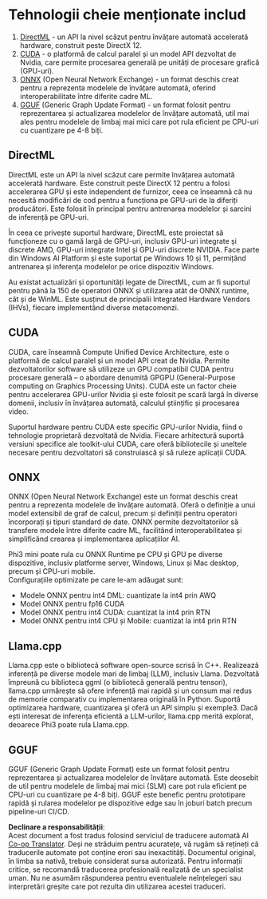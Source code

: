 <!--
CO_OP_TRANSLATOR_METADATA:
{
  "original_hash": "9841486ba4cf2590fabe609b925b00eb",
  "translation_date": "2025-05-09T08:31:53+00:00",
  "source_file": "md/01.Introduction/01/01.Understandingtech.md",
  "language_code": "ro"
}
-->
# Tehnologii cheie menționate includ

1. [DirectML](https://learn.microsoft.com/windows/ai/directml/dml?WT.mc_id=aiml-138114-kinfeylo) - un API la nivel scăzut pentru învățare automată accelerată hardware, construit peste DirectX 12.  
2. [CUDA](https://blogs.nvidia.com/blog/what-is-cuda-2/) - o platformă de calcul paralel și un model API dezvoltat de Nvidia, care permite procesarea generală pe unități de procesare grafică (GPU-uri).  
3. [ONNX](https://onnx.ai/) (Open Neural Network Exchange) - un format deschis creat pentru a reprezenta modelele de învățare automată, oferind interoperabilitate între diferite cadre ML.  
4. [GGUF](https://github.com/ggerganov/ggml/blob/master/docs/gguf.md) (Generic Graph Update Format) - un format folosit pentru reprezentarea și actualizarea modelelor de învățare automată, util mai ales pentru modelele de limbaj mai mici care pot rula eficient pe CPU-uri cu cuantizare pe 4-8 biți.

## DirectML

DirectML este un API la nivel scăzut care permite învățarea automată accelerată hardware. Este construit peste DirectX 12 pentru a folosi accelerarea GPU și este independent de furnizor, ceea ce înseamnă că nu necesită modificări de cod pentru a funcționa pe GPU-uri de la diferiți producători. Este folosit în principal pentru antrenarea modelelor și sarcini de inferență pe GPU-uri.

În ceea ce privește suportul hardware, DirectML este proiectat să funcționeze cu o gamă largă de GPU-uri, inclusiv GPU-uri integrate și discrete AMD, GPU-uri integrate Intel și GPU-uri discrete NVIDIA. Face parte din Windows AI Platform și este suportat pe Windows 10 și 11, permițând antrenarea și inferența modelelor pe orice dispozitiv Windows.

Au existat actualizări și oportunități legate de DirectML, cum ar fi suportul pentru până la 150 de operatori ONNX și utilizarea atât de ONNX runtime, cât și de WinML. Este susținut de principalii Integrated Hardware Vendors (IHVs), fiecare implementând diverse metacomenzi.

## CUDA

CUDA, care înseamnă Compute Unified Device Architecture, este o platformă de calcul paralel și un model API creat de Nvidia. Permite dezvoltatorilor software să utilizeze un GPU compatibil CUDA pentru procesare generală – o abordare denumită GPGPU (General-Purpose computing on Graphics Processing Units). CUDA este un factor cheie pentru accelerarea GPU-urilor Nvidia și este folosit pe scară largă în diverse domenii, inclusiv în învățarea automată, calculul științific și procesarea video.

Suportul hardware pentru CUDA este specific GPU-urilor Nvidia, fiind o tehnologie proprietară dezvoltată de Nvidia. Fiecare arhitectură suportă versiuni specifice ale toolkit-ului CUDA, care oferă bibliotecile și uneltele necesare pentru dezvoltatori să construiască și să ruleze aplicații CUDA.

## ONNX

ONNX (Open Neural Network Exchange) este un format deschis creat pentru a reprezenta modelele de învățare automată. Oferă o definiție a unui model extensibil de graf de calcul, precum și definiții pentru operatori încorporați și tipuri standard de date. ONNX permite dezvoltatorilor să transfere modele între diferite cadre ML, facilitând interoperabilitatea și simplificând crearea și implementarea aplicațiilor AI.

Phi3 mini poate rula cu ONNX Runtime pe CPU și GPU pe diverse dispozitive, inclusiv platforme server, Windows, Linux și Mac desktop, precum și CPU-uri mobile.  
Configurațiile optimizate pe care le-am adăugat sunt:

- Modele ONNX pentru int4 DML: cuantizate la int4 prin AWQ  
- Model ONNX pentru fp16 CUDA  
- Model ONNX pentru int4 CUDA: cuantizat la int4 prin RTN  
- Model ONNX pentru int4 CPU și Mobile: cuantizat la int4 prin RTN

## Llama.cpp

Llama.cpp este o bibliotecă software open-source scrisă în C++. Realizează inferență pe diverse modele mari de limbaj (LLM), inclusiv Llama. Dezvoltată împreună cu biblioteca ggml (o bibliotecă generală pentru tensori), llama.cpp urmărește să ofere inferență mai rapidă și un consum mai redus de memorie comparativ cu implementarea originală în Python. Suportă optimizarea hardware, cuantizarea și oferă un API simplu și exemple3. Dacă ești interesat de inferența eficientă a LLM-urilor, llama.cpp merită explorat, deoarece Phi3 poate rula Llama.cpp.

## GGUF

GGUF (Generic Graph Update Format) este un format folosit pentru reprezentarea și actualizarea modelelor de învățare automată. Este deosebit de util pentru modelele de limbaj mai mici (SLM) care pot rula eficient pe CPU-uri cu cuantizare pe 4-8 biți. GGUF este benefic pentru prototipare rapidă și rularea modelelor pe dispozitive edge sau în joburi batch precum pipeline-uri CI/CD.

**Declinare a responsabilității**:  
Acest document a fost tradus folosind serviciul de traducere automată AI [Co-op Translator](https://github.com/Azure/co-op-translator). Deși ne străduim pentru acuratețe, vă rugăm să rețineți că traducerile automate pot conține erori sau inexactități. Documentul original, în limba sa nativă, trebuie considerat sursa autorizată. Pentru informații critice, se recomandă traducerea profesională realizată de un specialist uman. Nu ne asumăm răspunderea pentru eventualele neînțelegeri sau interpretări greșite care pot rezulta din utilizarea acestei traduceri.